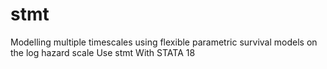 # stmt
Modelling multiple timescales using flexible parametric survival models on the log hazard scale Use stmt With STATA 18
